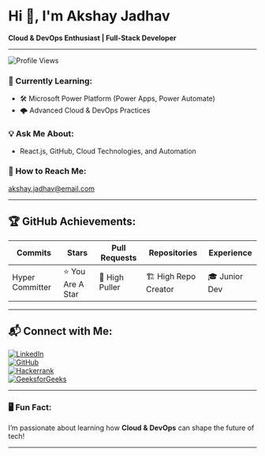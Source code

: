 # Hi 👋, I'm Akshay Jadhav  
**Cloud & DevOps Enthusiast | Full-Stack Developer**

---

![Profile Views](https://komarev.com/ghpvc/?username=AkshayJadhav&color=blue)

### 🌟 Currently Learning:
- 🛠 Microsoft Power Platform (Power Apps, Power Automate)  
- 🌩 Advanced Cloud & DevOps Practices

### 💡 Ask Me About:
- React.js, GitHub, Cloud Technologies, and Automation

### 📧 How to Reach Me:
akshay.jadhav@email.com  

---

## 🏆 GitHub Achievements:
| Commits | Stars | Pull Requests | Repositories | Experience |
|---------|-------|---------------|--------------|------------|
| Hyper Committer | ⭐ You Are A Star | 🚀 High Puller | 🏗️ High Repo Creator | 🎓 Junior Dev |

---

## 📬 Connect with Me:  
[![LinkedIn](https://img.shields.io/badge/LinkedIn-%230077B5.svg?style=flat&logo=linkedin&logoColor=white)](https://linkedin.com/in/yourprofile)  
[![GitHub](https://img.shields.io/badge/GitHub-%2312100E.svg?style=flat&logo=github&logoColor=white)](https://github.com/yourusername)  
[![Hackerrank](https://img.shields.io/badge/Hackerrank-%23339933.svg?style=flat&logo=hackerrank&logoColor=white)](https://hackerrank.com/yourusername)  
[![GeeksforGeeks](https://img.shields.io/badge/GeeksforGeeks-%2320C20E.svg?style=flat&logo=geeksforgeeks&logoColor=white)](https://geeksforgeeks.org/yourusername)  

---

### 🖥️ Fun Fact:  
I’m passionate about learning how **Cloud & DevOps** can shape the future of tech!

---


